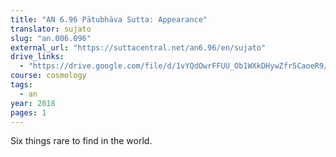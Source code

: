 ```yaml
---
title: "AN 6.96 Pātubhāva Sutta: Appearance"
translator: sujato
slug: "an.006.096"
external_url: "https://suttacentral.net/an6.96/en/sujato"
drive_links:
  - "https://drive.google.com/file/d/1vYQdOwrFFUU_Ob1WXkDHywZfr5CaoeR9/view?usp=drivesdk"
course: cosmology
tags:
  - an
year: 2018
pages: 1
---
```


Six things rare to find in the world.
